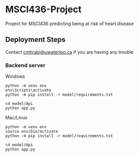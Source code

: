 # MSCI436-Project
Project for MSCI436 predicting being at risk of heart disease

## Deployment Steps
Contact cmhrabi@uwaterloo.ca if you are having any trouble

### Backend server
Windows
```
python -m venv env
env\Scripts\activate
python -m pip install -r model/requirements.txt

cd model/Api
python app.py
```

Mac/Linux
```
python -m venv env
source env/bin/activate
python -m pip install -r model/requirements.txt

cd model/Api
python app.py
```

